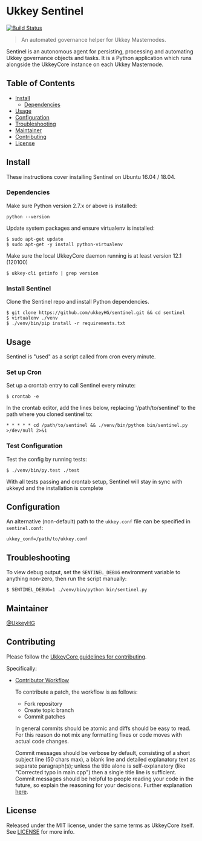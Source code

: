 # Ukkey Sentinel

[![Build Status](https://travis-ci.org/UkkeyCoin/sentinel.svg?branch=master)](https://travis-ci.org/UkkeyCoin/sentinel)

> An automated governance helper for Ukkey Masternodes.

Sentinel is an autonomous agent for persisting, processing and automating Ukkey governance objects and tasks. It is a Python application which runs alongside the UkkeyCore instance on each Ukkey Masternode.

## Table of Contents
- [Install](#install)
  - [Dependencies](#dependencies)
- [Usage](#usage)
- [Configuration](#configuration)
- [Troubleshooting](#troubleshooting)
- [Maintainer](#maintainer)
- [Contributing](#contributing)
- [License](#license)

## Install

These instructions cover installing Sentinel on Ubuntu 16.04 / 18.04.

### Dependencies

Make sure Python version 2.7.x or above is installed:

    python --version

Update system packages and ensure virtualenv is installed:

    $ sudo apt-get update
    $ sudo apt-get -y install python-virtualenv

Make sure the local UkkeyCore daemon running is at least version 12.1 (120100)

    $ ukkey-cli getinfo | grep version

### Install Sentinel

Clone the Sentinel repo and install Python dependencies.

    $ git clone https://github.com/ukkeyHG/sentinel.git && cd sentinel
    $ virtualenv ./venv
    $ ./venv/bin/pip install -r requirements.txt

## Usage

Sentinel is "used" as a script called from cron every minute.

### Set up Cron

Set up a crontab entry to call Sentinel every minute:

    $ crontab -e

In the crontab editor, add the lines below, replacing '/path/to/sentinel' to the path where you cloned sentinel to:

    * * * * * cd /path/to/sentinel && ./venv/bin/python bin/sentinel.py >/dev/null 2>&1

### Test Configuration

Test the config by running tests:

    $ ./venv/bin/py.test ./test

With all tests passing and crontab setup, Sentinel will stay in sync with ukkeyd and the installation is complete

## Configuration

An alternative (non-default) path to the `ukkey.conf` file can be specified in `sentinel.conf`:

    ukkey_conf=/path/to/ukkey.conf

## Troubleshooting

To view debug output, set the `SENTINEL_DEBUG` environment variable to anything non-zero, then run the script manually:

    $ SENTINEL_DEBUG=1 ./venv/bin/python bin/sentinel.py

## Maintainer

[@UkkeyHG](https://github.com/UkkeyHG)

## Contributing

Please follow the [UkkeyCore guidelines for contributing](https://github.com/ukkeyHG/UkkeyCoin/blob/master/CONTRIBUTING.md).

Specifically:

* [Contributor Workflow](https://github.com/ukkeyHG/UkkeyCoin/blob/master/CONTRIBUTING.md#contributor-workflow)

    To contribute a patch, the workflow is as follows:

    * Fork repository
    * Create topic branch
    * Commit patches

    In general commits should be atomic and diffs should be easy to read. For this reason do not mix any formatting fixes or code moves with actual code changes.

    Commit messages should be verbose by default, consisting of a short subject line (50 chars max), a blank line and detailed explanatory text as separate paragraph(s); unless the title alone is self-explanatory (like "Corrected typo in main.cpp") then a single title line is sufficient. Commit messages should be helpful to people reading your code in the future, so explain the reasoning for your decisions. Further explanation [here](http://chris.beams.io/posts/git-commit/).

## License

Released under the MIT license, under the same terms as UkkeyCore itself. See [LICENSE](LICENSE) for more info.

